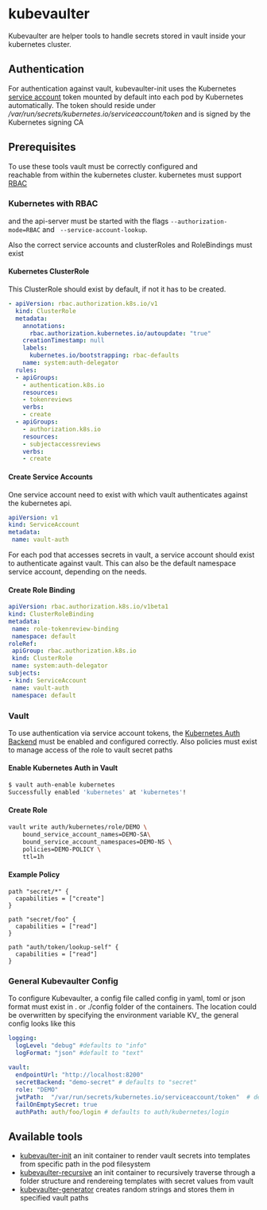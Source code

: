 # kubevaulter

Kubevaulter are helper tools to handle secrets stored in vault
inside your kubernetes cluster. 

 ## Authentication
 For authentication against vault, kubevaulter-init uses the 
 Kubernetes 
 [service account](https://kubernetes.io/docs/tasks/configure-pod-container/configure-service-account/)
 token mounted by default into each pod by Kubernetes 
 automatically. The token should reside under
 _/var/run/secrets/kubernetes.io/serviceaccount/token_ and is 
 signed by the Kubernetes signing CA
 

## Prerequisites

 To use these tools vault must be correctly configured and  
reachable from within the kubernetes cluster.
 kubernetes must support 
 [RBAC](https://kubernetes.io/docs/admin/authorization/rbac/)
 
 
 ### Kubernetes with RBAC

 and the api-server must be started with the flags 
 `--authorization-mode=RBAC` and
 ` --service-account-lookup`. 

 Also the correct service accounts and clusterRoles and 
 RoleBindings must exist
 
 #### Kubernetes ClusterRole
 
 This ClusterRole should exist by default, if not it has to
 be created.
 
  ```yaml
  - apiVersion: rbac.authorization.k8s.io/v1
    kind: ClusterRole
    metadata:
      annotations:
        rbac.authorization.kubernetes.io/autoupdate: "true"
      creationTimestamp: null
      labels:
        kubernetes.io/bootstrapping: rbac-defaults
      name: system:auth-delegator
    rules:
    - apiGroups:
      - authentication.k8s.io
      resources:
      - tokenreviews
      verbs:
      - create
    - apiGroups:
      - authorization.k8s.io
      resources:
      - subjectaccessreviews
      verbs:
      - create
 ```
 
#### Create Service Accounts
  
One service account need to exist with which vault authenticates
against the kubernetes api. 

 ```yaml
apiVersion: v1
kind: ServiceAccount
metadata:
  name: vault-auth
```

For each pod that accesses secrets in vault, a service account
should exist to authenticate against vault. This can also be
the default namespace service account, depending on the needs.


#### Create Role Binding 
 ```yaml
apiVersion: rbac.authorization.k8s.io/v1beta1
kind: ClusterRoleBinding
metadata:
  name: role-tokenreview-binding
  namespace: default
roleRef:
  apiGroup: rbac.authorization.k8s.io
  kind: ClusterRole
  name: system:auth-delegator
subjects:
- kind: ServiceAccount
  name: vault-auth
  namespace: default
``` 

 ### Vault
 To use authentication via service account tokens, the 
  [Kubernetes Auth Backend](https://www.vaultproject.io/docs/auth/kubernetes.html)
  must be enabled and configured correctly. Also policies must
  exist to manage access of the role to vault secret paths
 
 #### Enable Kubernetes Auth in Vault
 ```bash
 $ vault auth-enable kubernetes
 Successfully enabled 'kubernetes' at 'kubernetes'!
 ```
 #### Create Role
 ```bash
 vault write auth/kubernetes/role/DEMO \
     bound_service_account_names=DEMO-SA\
     bound_service_account_namespaces=DEMO-NS \
     policies=DEMO-POLICY \
     ttl=1h
 ```
 #### Example Policy
 
 ```hcl
 path "secret/*" {
   capabilities = ["create"]
 }
 
 path "secret/foo" {
   capabilities = ["read"]
 }
 
 path "auth/token/lookup-self" {
   capabilities = ["read"]
 }
```


 
 

 

### General Kubevaulter Config

To configure Kubevaulter, a config file called config 
in yaml, toml or json format
must exist in . or ./config folder of the containers.
The location could be overwritten by specifying the 
environment variable KV_
the general config looks like this


```yaml
logging:
  logLevel: "debug" #defaults to "info"
  logFormat: "json" #default to "text"
  
vault:
  endpointUrl: "http://localhost:8200"
  secretBackend: "demo-secret" # defaults to "secret" 
  role: "DEMO"
  jwtPath:  "/var/run/secrets/kubernetes.io/serviceaccount/token"  # defaults to "/var/run/secrets/kubernetes.io/serviceaccount/token" 
  failOnEmptySecret: true
  authPath: auth/foo/login # defaults to auth/kubernetes/login
```

## Available tools
 - [kubevaulter-init](https://github.com/hmuendel/kubevaulter/tree/master/cmd/init) an init container
 to render vault secrets into templates from specific path in the pod filesystem
 - [kubevaulter-recursive](https://github.com/hmuendel/kubevaulter/tree/master/cmd/rec) an init container 
 to recursively traverse through a folder structure and rendereing templates
 with secret values from vault
 - [kubevaulter-generator](https://github.com/hmuendel/kubevaulter/tree/master/cmd/gen)
 creates random strings and stores them in specified vault paths 

